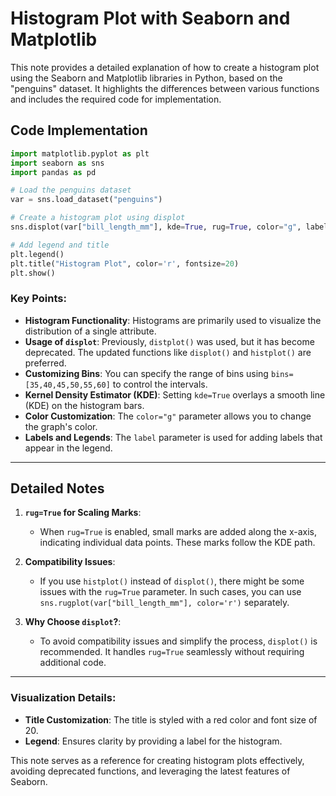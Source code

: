 # Histogram Plot with Seaborn and Matplotlib

This note provides a detailed explanation of how to create a histogram plot using the Seaborn and Matplotlib libraries in Python, based on the "penguins" dataset. It highlights the differences between various functions and includes the required code for implementation.

## Code Implementation
```python
import matplotlib.pyplot as plt
import seaborn as sns
import pandas as pd

# Load the penguins dataset
var = sns.load_dataset("penguins")

# Create a histogram plot using displot
sns.displot(var["bill_length_mm"], kde=True, rug=True, color="g", label="bill_length_mm")

# Add legend and title
plt.legend()
plt.title("Histogram Plot", color='r', fontsize=20)
plt.show()
```

### Key Points:
- **Histogram Functionality**: Histograms are primarily used to visualize the distribution of a single attribute.
- **Usage of `displot`**: Previously, `distplot()` was used, but it has become deprecated. The updated functions like `displot()` and `histplot()` are preferred.
- **Customizing Bins**: You can specify the range of bins using `bins=[35,40,45,50,55,60]` to control the intervals.
- **Kernel Density Estimator (KDE)**: Setting `kde=True` overlays a smooth line (KDE) on the histogram bars.
- **Color Customization**: The `color="g"` parameter allows you to change the graph's color.
- **Labels and Legends**: The `label` parameter is used for adding labels that appear in the legend.

---

## Detailed Notes
1. **`rug=True` for Scaling Marks**:
   - When `rug=True` is enabled, small marks are added along the x-axis, indicating individual data points. These marks follow the KDE path.

2. **Compatibility Issues**:
   - If you use `histplot()` instead of `displot()`, there might be some issues with the `rug=True` parameter. In such cases, you can use `sns.rugplot(var["bill_length_mm"], color='r')` separately.

3. **Why Choose `displot`?**:
   - To avoid compatibility issues and simplify the process, `displot()` is recommended. It handles `rug=True` seamlessly without requiring additional code.

---

### Visualization Details:
- **Title Customization**: The title is styled with a red color and font size of 20.
- **Legend**: Ensures clarity by providing a label for the histogram.

This note serves as a reference for creating histogram plots effectively, avoiding deprecated functions, and leveraging the latest features of Seaborn.
